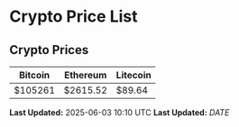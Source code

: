 # Crypto Price List

## Crypto Prices
| Bitcoin | Ethereum | Litecoin |
| ------- | -------- | -------- |
| $105261 | $2615.52 | $89.64 |
**Last Updated:** 2025-06-03 10:10 UTC
**Last Updated:** $DATE$
